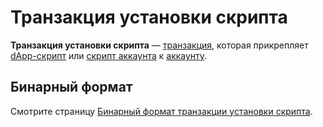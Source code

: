 # Транзакция установки скрипта

**Транзакция установки скрипта** — [транзакция](/blockchain/transaction.md), которая прикрепляет [dApp-скрипт](/ride/script/dapp-script.md) или [скрипт аккаунта](/ride/script/account-script.md) к [аккаунту](/blockchain/account.md).

## Бинарный формат

Смотрите страницу [Бинарный формат транзакции установки скрипта](/blockchain/binary-format/transaction-binary-format/set-script-transaction-binary-format.md).
